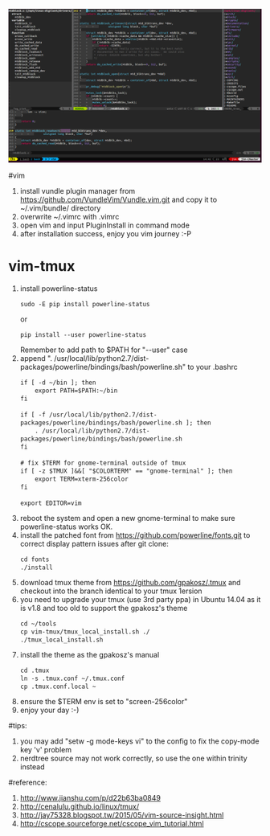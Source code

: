 ![Alt text](screenshot.png)

#vim
1. install vundle plugin manager from https://github.com/VundleVim/Vundle.vim.git and copy it to ~/.vim/bundle/ directory
1. overwrite ~/.vimrc with .vimrc
1. open vim and input PluginInstall in command mode
1. after installation success, enjoy you vim journey :-P

# vim-tmux
1. install powerline-status
	```
	sudo -E pip install powerline-status
	```
	or
	```
	pip install --user powerline-status
	```
	Remember to add path to $PATH for "--user" case
1. append ". /usr/local/lib/python2.7/dist-packages/powerline/bindings/bash/powerline.sh" to your .bashrc
	```
	if [ -d ~/bin ]; then
		export PATH=$PATH:~/bin
	fi

	if [ -f /usr/local/lib/python2.7/dist-packages/powerline/bindings/bash/powerline.sh ]; then
		. /usr/local/lib/python2.7/dist-packages/powerline/bindings/bash/powerline.sh
	fi

	# fix $TERM for gnome-terminal outside of tmux
	if [ -z $TMUX ]&&[ "$COLORTERM" == "gnome-terminal" ]; then
		export TERM=xterm-256color
	fi

	export EDITOR=vim
	```
1. reboot the system and open a new gnome-terminal to make sure powerline-status works OK.
1. install the patched font from https://github.com/powerline/fonts.git to correct display pattern issues
	after git clone:
	```
	cd fonts
	./install
	```
1. download tmux theme from https://github.com/gpakosz/.tmux and checkout into the branch identical to your tmux 1ersion
1. you need to upgrade your tmux (use 3rd party ppa) in Ubuntu 14.04 as it is v1.8 and too old to support the gpakosz's theme
	```
	cd ~/tools
	cp vim-tmux/tmux_local_install.sh ./
	./tmux_local_install.sh
	```
1. install the theme as the gpakosz's manual
	```
	cd .tmux
	ln -s .tmux.conf ~/.tmux.conf
	cp .tmux.conf.local ~
	```
1. ensure the $TERM env is set to "screen-256color"
1. enjoy your day :-)

#tips:
1. you may add "setw -g mode-keys vi" to the config to fix the copy-mode key 'v' problem
1. nerdtree source may not work correctly, so use the one within trinity instead

#reference:
1. http://www.jianshu.com/p/d22b63ba0849
1. http://cenalulu.github.io/linux/tmux/
1. http://jay75328.blogspot.tw/2015/05/vim-source-insight.html
1. http://cscope.sourceforge.net/cscope_vim_tutorial.html
